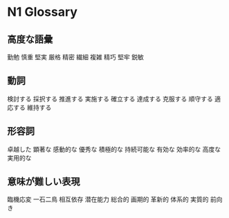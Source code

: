 # N1 Glossary

## 高度な語彙

勤勉
慎重
堅実
厳格
精密
繊細
複雑
精巧
堅牢
鋭敏

## 動詞

検討する
採択する
推進する
実施する
確立する
達成する
克服する
順守する
適応する
維持する

## 形容詞

卓越した
顕著な
感動的な
優秀な
積極的な
持続可能な
有効な
効率的な
高度な
実用的な

## 意味が難しい表現

臨機応変
一石二鳥
相互依存
潜在能力
総合的
画期的
革新的
体系的
実質的
前向き